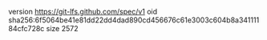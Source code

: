 version https://git-lfs.github.com/spec/v1
oid sha256:6f5064be41e81dd22dd4dad890cd456676c61e3003c604b8a34111184cfc728c
size 2572
